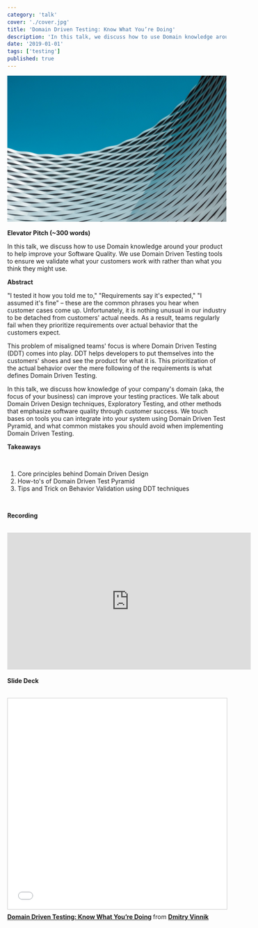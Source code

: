 ```yaml
---
category: 'talk'
cover: './cover.jpg'
title: 'Domain Driven Testing: Know What You’re Doing'
description: 'In this talk, we discuss how to use Domain knowledge around your product to help improve your Software Quality.'
date: '2019-01-01'
tags: ['testing']
published: true
---
```

![Architecture](./cover.jpg)

**Elevator Pitch (~300 words)**

In this talk, we discuss how to use Domain knowledge around your product to help improve your Software Quality. We use Domain Driven Testing tools to ensure we validate what your customers work with rather than what you think they might use.


**Abstract**
 
"I tested it how you told me to," "Requirements say it's expected," "I assumed it's fine" – these are the common phrases you hear when customer cases come up. Unfortunately, it is nothing unusual in our industry to be detached from customers' actual needs. As a result, teams regularly fail when they prioritize requirements over actual behavior that the customers expect.

This problem of misaligned teams' focus is where Domain Driven Testing (DDT) comes into play. DDT helps developers to put themselves into the customers' shoes and see the product for what it is. This prioritization of the actual behavior over the mere following of the requirements is what defines Domain Driven Testing.

In this talk, we discuss how knowledge of your company's domain (aka, the focus of your business) can improve your testing practices. We talk about Domain Driven Design techniques, Exploratory Testing, and other methods that emphasize software quality through customer success. We touch bases on tools you can integrate into your system using Domain Driven Test Pyramid, and what common mistakes you should avoid when implementing Domain Driven Testing.

**Takeaways**

<br>

1. Core principles behind Domain Driven Design 
2. How-to's of Domain Driven Test Pyramid
3. Tips and Trick on Behavior Validation using DDT techniques

   
<br>

**Recording**

<br>

<iframe width="560" height="315" src="https://www.youtube.com/embed/82bVGCLZQCo" title="YouTube video player" frameborder="0" allow="accelerometer; autoplay; clipboard-write; encrypted-media; gyroscope; picture-in-picture" allowfullscreen></iframe>

<br>

**Slide Deck**

<br>

<iframe src="//www.slideshare.net/slideshow/embed_code/key/5DhAFgH8bDPJ5x" width="595" height="485" frameborder="0" marginwidth="0" marginheight="0" scrolling="no" style="border:1px solid #CCC; border-width:1px; margin-bottom:5px; max-width: 100%;" allowfullscreen> </iframe> <div style="margin-bottom:5px"> <strong> <a href="//www.slideshare.net/DmitryVinnik1/domain-driven-testing-know-what-youre-doing" title="Domain Driven Testing: Know What You’re Doing" target="_blank">Domain Driven Testing: Know What You’re Doing</a> </strong> from <strong><a href="https://www.slideshare.net/DmitryVinnik1" target="_blank">Dmitry Vinnik</a></strong> </div>
